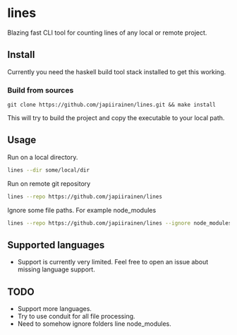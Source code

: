 # lines

Blazing fast CLI tool for counting lines of any local or remote project.

## Install

Currently you need the haskell build tool stack installed to get this working.

### Build from sources

```
git clone https://github.com/japiirainen/lines.git && make install
```

This will try to build the project and copy the executable to your local path.

## Usage

Run on a local directory.
```.sh
lines --dir some/local/dir
```

Run on remote git repository
```.sh
lines --repo https://github.com/japiirainen/lines
```

Ignore some file paths. For example node_modules
```.sh
lines --repo https://github.com/japiirainen/lines --ignore node_modules
```


## Supported languages

- Support is currently very limited. Feel free to open an issue about missing language support.

## TODO
- Support more languages.
- Try to use conduit for all file processing.
- Need to somehow ignore folders line node_modules.
